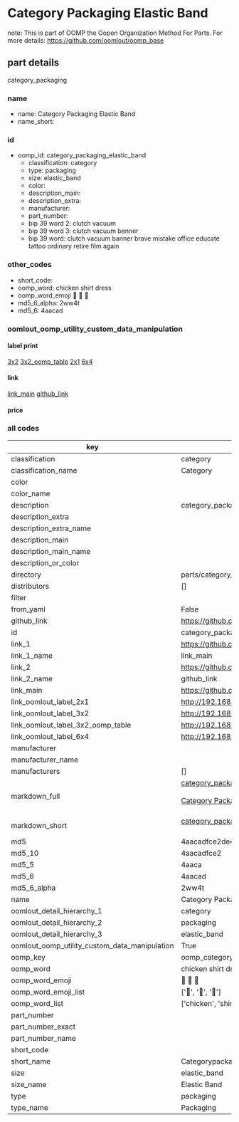# Category Packaging Elastic Band  

note: This is part of OOMP the Oopen Organization Method For Parts. For more details: https://github.com/oomlout/oomp_base

##  part details



category_packaging

### name
* name: Category Packaging Elastic Band
* name_short: 
### id
* oomp_id: category_packaging_elastic_band
  * classification: category
  * type: packaging
  * size: elastic_band
  * color: 
  * description_main: 
  * description_extra: 
  * manufacturer: 
  * part_number: 
  * bip 39 word 2: clutch vacuum
  * bip 39 word 3: clutch vacuum banner
  * bip 39 word: clutch vacuum banner brave mistake office educate tattoo ordinary retire film again

### other_codes
* short_code: 
* oomp_word: chicken shirt dress
* oomp_word_emoji :chicken: :shirt: :dress:
* md5_6_alpha: 2ww4t
* md5_6: 4aacad






### oomlout_oomp_utility_custom_data_manipulation
#### label print
[3x2](http://192.168.1.245:1112/?label=oomp%202ww4t)
[3x2_oomp_table](http://192.168.1.107:1112/?label=oomp%202ww4t)
[2x1](http://192.168.1.242:1112/?label=oomp%202ww4t)
[6x4](http://192.168.1.55:1112/?label=oomp%202ww4t)    

#### link

[link_main](https://github.com/oomlout/oomlout_oomp_current_version_messy/tree/main/parts/category_packaging_elastic_band) [github_link](https://github.com/oomlout/oomlout_oomp_part_src/tree/main/parts/category_packaging_elastic_band)                             

#### price







### all codes 
| key | value |  
| --- | --- |  
| classification | category |  
| classification_name | Category |  
| color |  |  
| color_name |  |  
| description | category_packaging |  
| description_extra |  |  
| description_extra_name |  |  
| description_main |  |  
| description_main_name |  |  
| description_or_color |   |  
| directory | parts/category_packaging_elastic_band |  
| distributors | [] |  
| filter |  |  
| from_yaml | False |  
| github_link | https://github.com/oomlout/oomlout_oomp_part_src/tree/main/parts/category_packaging_elastic_band |  
| id | category_packaging_elastic_band |  
| link_1 | https://github.com/oomlout/oomlout_oomp_current_version_messy/tree/main/parts/category_packaging_elastic_band |  
| link_1_name | link_main |  
| link_2 | https://github.com/oomlout/oomlout_oomp_part_src/tree/main/parts/category_packaging_elastic_band |  
| link_2_name | github_link |  
| link_main | https://github.com/oomlout/oomlout_oomp_current_version_messy/tree/main/parts/category_packaging_elastic_band |  
| link_oomlout_label_2x1 | http://192.168.1.242:1112/?label=oomp%202ww4t |  
| link_oomlout_label_3x2 | http://192.168.1.245:1112/?label=oomp%202ww4t |  
| link_oomlout_label_3x2_oomp_table | http://192.168.1.107:1112/?label=oomp%202ww4t |  
| link_oomlout_label_6x4 | http://192.168.1.55:1112/?label=oomp%202ww4t |  
| manufacturer |  |  
| manufacturer_name |  |  
| manufacturers | [] |  
| markdown_full | [category_packaging_elastic_band](https://github.com/oomlout/oomlout_oomp_current_version_messy/tree/main/parts/category_packaging_elastic_band)<br>[](https://github.com/oomlout/oomlout_oomp_current_version_messy/tree/main/parts/category_packaging_elastic_band)<br>[Category Packaging Elastic Band](https://github.com/oomlout/oomlout_oomp_current_version_messy/tree/main/parts/category_packaging_elastic_band)<br><br> |  
| markdown_short | [category_packaging_elastic_band](https://github.com/oomlout/oomlout_oomp_current_version_messy/tree/main/parts/category_packaging_elastic_band)<br><br> |  
| md5 | 4aacadfce2de48d26646f1b424bc2164 |  
| md5_10 | 4aacadfce2 |  
| md5_5 | 4aaca |  
| md5_6 | 4aacad |  
| md5_6_alpha | 2ww4t |  
| name | Category Packaging Elastic Band |  
| oomlout_detail_hierarchy_1 | category |  
| oomlout_detail_hierarchy_2 | packaging |  
| oomlout_detail_hierarchy_3 | elastic_band |  
| oomlout_oomp_utility_custom_data_manipulation | True |  
| oomp_key | oomp_category_packaging_elastic_band |  
| oomp_word | chicken shirt dress |  
| oomp_word_emoji | :chicken: :shirt: :dress: |  
| oomp_word_emoji_list | [':chicken:', ':shirt:', ':dress:'] |  
| oomp_word_list | ['chicken', 'shirt', 'dress'] |  
| part_number |  |  
| part_number_exact |  |  
| part_number_name |  |  
| short_code |  |  
| short_name | Categorypackaging |  
| size | elastic_band |  
| size_name | Elastic Band |  
| type | packaging |  
| type_name | Packaging |  

